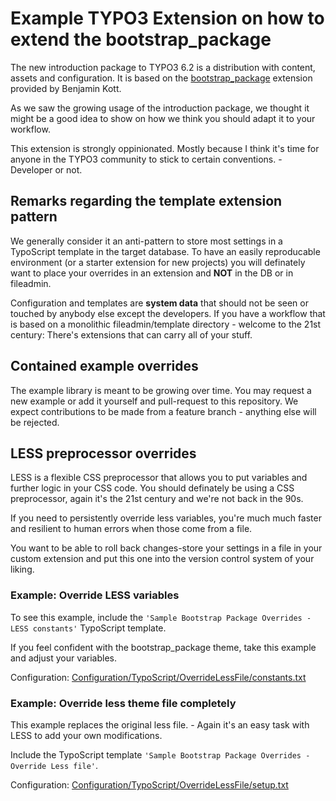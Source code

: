 # Example TYPO3 Extension on how to extend the bootstrap_package

The new introduction package to TYPO3 6.2 is a distribution with content, assets and configuration.
It is based on the [bootstrap_package](https://github.com/benjaminkott/bootstrap_package) extension provided by Benjamin Kott.

As we saw the growing usage of the introduction package, we thought it might be a good idea to show on how we think you should adapt it to your workflow.

This extension is strongly oppinionated. Mostly because I think it's time for anyone in the TYPO3 community to stick to certain conventions. - Developer or not.

## Remarks regarding the template extension pattern

We generally consider it an anti-pattern to store most settings in a TypoScript template in the target database. To have an easily reproducable environment (or a starter extension for new projects) you will definately want to place your overrides in an extension and **NOT** in the DB or in fileadmin.

Configuration and templates are **system data** that should not be seen or touched by anybody else except the developers. If you have a workflow that is based on a monolithic fileadmin/template directory - welcome to the 21st century: There's extensions that can carry all of your stuff.

## Contained example overrides

The example library is meant to be growing over time. You may request a new example or add it yourself and pull-request to this repository. We expect contributions to be made from a feature branch - anything else will be rejected.

## LESS preprocessor overrides

LESS is a flexible CSS preprocessor that allows you to put variables and further logic in your CSS code. You should definately be using a CSS preprocessor, again it's the 21st century and we're not back in the 90s.

If you need to persistently override less variables, you're much much faster and resilient to human errors when those come from a file.

You want to be able to roll back changes-store your settings in a file in your custom extension and put this one into the version control system of your liking.

### Example: Override LESS variables

To see this example, include the ``'Sample Bootstrap Package Overrides - LESS constants'`` TypoScript template.

If you feel confident with the bootstrap_package theme, take this example and adjust your variables.

Configuration: [Configuration/TypoScript/OverrideLessFile/constants.txt]()

### Example: Override less theme file completely

This example replaces the original less file. - Again it's an easy task with LESS to add your own modifications.

Include the TypoScript template ``'Sample Bootstrap Package Overrides - Override Less file'``.

Configuration: [Configuration/TypoScript/OverrideLessFile/setup.txt]()

